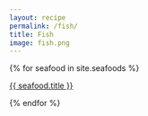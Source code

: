 ```yaml
---
layout: recipe
permalink: /fish/
title: Fish 
image: fish.png
---
```


{% for seafood in site.seafoods %}
<p><a href="{{ site.baseurl }}{{ seafood.url }}">{{ seafood.title }}</a></p>
{% endfor %}